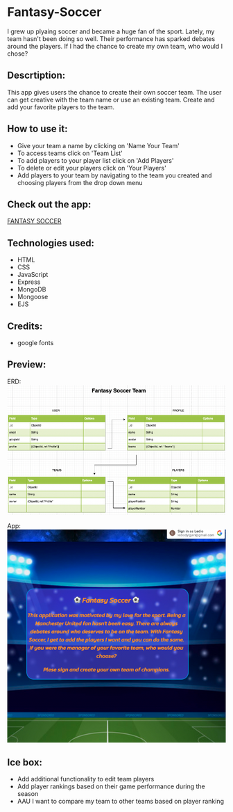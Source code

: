 # Fantasy-Soccer

I grew up plyaing soccer and became a huge fan of the sport.  Lately, my team hasn't been doing so well. Their performance has sparked debates around the players.  If I had the chance to create my own team, who would I chose?  

## Descrtiption:
This app gives users the chance to create their own soccer team.  The user can get creative with the team name or use an existing team. Create and add your favorite players to the team.

## How to use it:
* Give your team a name by clicking on 'Name Your Team'
* To access teams click on 'Team List'
* To add players to your player list click on 'Add Players'
* To delete or edit your players click on 'Your Players'
* Add players to your team by navigating to the team you created and choosing players from the drop down menu

## Check out the app:
[FANTASY SOCCER]()

## Technologies used:
* HTML
* CSS
* JavaScript
* Express
* MongoDB
* Mongoose
* EJS

## Credits:
* google fonts

## Preview:

ERD:
![Tablet view](./public/READMEimg/Screen%20Shot%202022-09-29%20at%208.16.38%20PM.png)

App:
![For web browser](./public/READMEimg/Screen%20Shot%202022-10-06%20at%2012.46.27%20PM.png)



## Ice box:
* Add additional functionality to edit team players
* Add player rankings based on their game performance during the season
* AAU I want to compare my team to other teams based on player ranking
